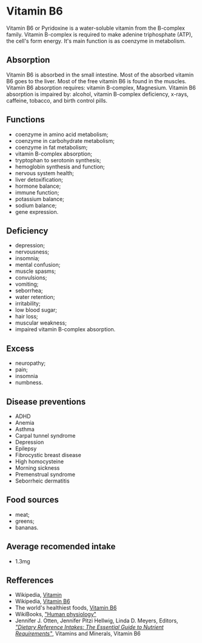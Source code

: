 # Vitamin B6
Vitamin B6 or Pyridoxine is a water-soluble vitamin from the B-complex family. Vitamin B-complex is required to make adenine triphosphate (ATP), 
the cell's form energy. It's main function is as coenzyme in metabolism.

## Absorption
Vitamin B6 is absorbed in the small intestine. Most of the absorbed vitamin B6 goes to the liver.
Most of the free vitamin B6 is found in the muscles.
Vitamin B6 absorption requires: vitamin B-complex, Magnesium.
Vitamin B6 absorption is impaired by: alcohol, vitamin B-complex deficiency, x-rays, caffeine, tobacco, and birth control pills.

## Functions
- coenzyme in amino acid metabolism;
- coenzyme in carbohydrate metabolism;
- coenzyme in fat metabolism;
- vitamin B-complex absorption;
- tryptophan to serotonin synthesis;
- hemoglobin synthesis and function;
- nervous system health;
- liver detoxification;
- hormone balance;
- immune function;
- potassium balance;
- sodium balance;
- gene expression.

## Deficiency
- depression;
- nervousness;
- insomnia;
- mental confusion;
- muscle spasms;
- convulsions;
- vomiting;
- seborrhea;
- water retention;
- irritability;
- low blood sugar;
- hair loss;
- muscular weakness;
- impaired vitamin B-complex absorption.

## Excess
- neuropathy;
- pain;
- insomnia
- numbness.

## Disease preventions
- ADHD
- Anemia
- Asthma
- Carpal tunnel syndrome
- Depression
- Epilepsy
- Fibrocystic breast disease
- High homocysteine
- Morning sickness
- Premenstrual syndrome
- Seborrheic dermatitis

## Food sources
- meat;
- greens;
- bananas.

## Average recomended intake
- 1.3mg

## Refferences
- Wikipedia, [Vitamin](https://en.wikipedia.org/wiki/Vitamin)
- Wikipedia, [Vitamin B6](https://en.wikipedia.org/wiki/Vitamin_B6)
- The world's healthiest foods, [Vitamin B6](http://www.whfoods.com/genpage.php?tname=nutrient&dbid=108)
- WikiBooks, ["Human physiology"](https://en.wikibooks.org/wiki/Human_Physiology/Nutrition#Vitamins)
- Jennifer J. Otten, Jennifer Pitzi Hellwig, Linda D. Meyers, Editors, 
[_"Dietary Reference Intakes: The Essential Guide to Nutrient Requirements"_](https://www.amazon.com/Dietary-Reference-Intakes-Essential-Requirements/dp/0309157420), Vitamins and Minerals, Vitamin B6
